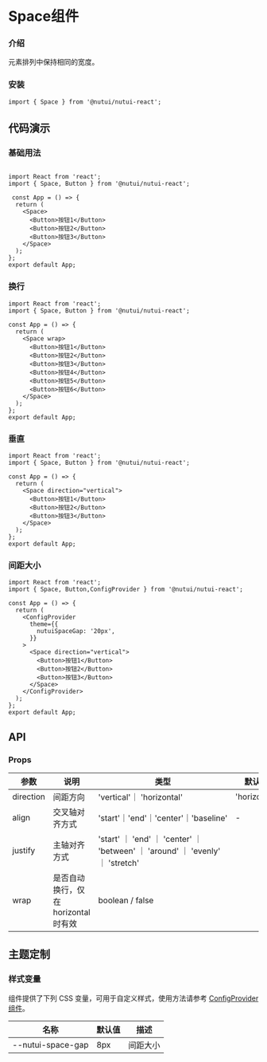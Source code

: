 #  Space组件

### 介绍

元素排列中保持相同的宽度。

### 安装
```tsx
import { Space } from '@nutui/nutui-react';
```

## 代码演示

###  基础用法

```tsx

import React from 'react';
import { Space, Button } from '@nutui/nutui-react';

 const App = () => {
  return (
    <Space>
      <Button>按钮1</Button>
      <Button>按钮2</Button>
      <Button>按钮3</Button>
    </Space>
  );
};
export default App;

```
###  换行
```tsx
import React from 'react';
import { Space, Button } from '@nutui/nutui-react';

const App = () => {
  return (
    <Space wrap>
      <Button>按钮1</Button>
      <Button>按钮2</Button>
      <Button>按钮3</Button>
      <Button>按钮4</Button>
      <Button>按钮5</Button>
      <Button>按钮6</Button>
    </Space>
  );
};
export default App;

```

###  垂直
```tsx
import React from 'react';
import { Space, Button } from '@nutui/nutui-react';

const App = () => {
  return (
    <Space direction="vertical">
      <Button>按钮1</Button>
      <Button>按钮2</Button>
      <Button>按钮3</Button>
    </Space>
  );
};
export default App;

```

###  间距大小
```tsx
import React from 'react';
import { Space, Button,ConfigProvider } from '@nutui/nutui-react';

const App = () => {
  return (
    <ConfigProvider
      theme={{
        nutuiSpaceGap: '20px',
      }}
    >
      <Space direction="vertical">
        <Button>按钮1</Button>
        <Button>按钮2</Button>
        <Button>按钮3</Button>
      </Space>
    </ConfigProvider>
  );
};
export default App;

```





## API

### Props
| 参数         | 说明                    | 类型                                                                                         | 默认值              |
|--------------|-------------------------|--------------------------------------------------------------------------------------------|------------------|
| direction    | 间距方向  | 'vertical'｜ 'horizontal' |'horizontal' |
| align        |交叉轴对齐方式| 'start'｜'end'｜'center'｜'baseline' | -                
| justify | 主轴对齐方式 | 'start' ｜ 'end' ｜ 'center' ｜ 'between' ｜ 'around' ｜ 'evenly' ｜ 'stretch' 
| wrap          | 是否自动换行，仅在 horizontal 时有效  | boolean  / false     


## 主题定制

### 样式变量

组件提供了下列 CSS 变量，可用于自定义样式，使用方法请参考 [ConfigProvider 组件](/components/config-provider)。

| 名称           | 默认值 | 描述     |
| -------------- | ---- | -------- |
| --nutui-space-gap | 8px  | 间距大小 |

